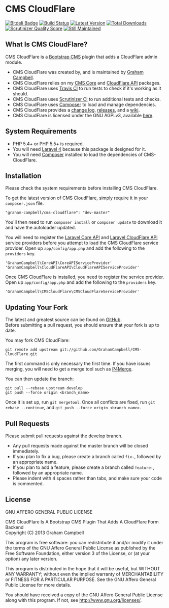 CMS CloudFlare
==============


[![Bitdeli Badge](https://d2weczhvl823v0.cloudfront.net/GrahamCampbell/CMS-CloudFlare/trend.png)](https://bitdeli.com/free "Bitdeli Badge")
[![Build Status](https://travis-ci.org/GrahamCampbell/CMS-CloudFlare.png?branch=master)](https://travis-ci.org/GrahamCampbell/CMS-CloudFlare)
[![Latest Version](https://poser.pugx.org/graham-campbell/cms-cloudflare/v/stable.png)](https://packagist.org/packages/graham-campbell/cms-cloudflare)
[![Total Downloads](https://poser.pugx.org/graham-campbell/cms-cloudflare/downloads.png)](https://packagist.org/packages/graham-campbell/cms-cloudflare)
[![Scrutinizer Quality Score](https://scrutinizer-ci.com/g/GrahamCampbell/CMS-CloudFlare/badges/quality-score.png?s=dc4c5381f6889d8e70061d20d77fe81b571676bd)](https://scrutinizer-ci.com/g/GrahamCampbell/CMS-CloudFlare)
[![Still Maintained](http://stillmaintained.com/GrahamCampbell/CMS-CloudFlare.png)](http://stillmaintained.com/GrahamCampbell/CMS-CloudFlare)


## What Is CMS CloudFlare?

CMS CloudFlare is a [Bootstrap CMS](https://github.com/GrahamCampbell/Boostrap-CMS) plugin that adds a CloudFlare admin module.  

* CMS CloudFlare was created by, and is maintained by [Graham Campbell](https://github.com/GrahamCampbell).  
* CMS CloudFlare relies on my [CMS Core](https://github.com/GrahamCampbell/CMS-Core) and [CloudFlare API](https://github.com/GrahamCampbell/CloudFlare-API) packages.  
* CMS CloudFlare uses [Travis CI](https://travis-ci.org/GrahamCampbell/CMS-CloudFlare) to run tests to check if it's working as it should.  
* CMS CloudFlare uses [Scrutinizer CI](https://scrutinizer-ci.com/g/GrahamCampbell/CMS-CloudFlare) to run additional tests and checks.  
* CMS CloudFlare uses [Composer](https://getcomposer.org) to load and manage dependencies.  
* CMS CloudFlare provides a [change log](https://github.com/GrahamCampbell/CMS-CloudFlare/blob/master/CHANGELOG.md), [releases](https://github.com/GrahamCampbell/CMS-CloudFlare/releases), and a [wiki](https://github.com/GrahamCampbell/CMS-CloudFlare/wiki).  
* CMS CloudFlare is licensed under the GNU AGPLv3, available [here](https://github.com/GrahamCampbell/CMS-CloudFlare/blob/master/LICENSE.md).  


## System Requirements

* PHP 5.4+ or PHP 5.5+ is required.
* You will need [Laravel 4](http://laravel.com) because this package is designed for it.  
* You will need [Composer](https://getcomposer.org) installed to load the dependencies of CMS-CloudFlare.  


## Installation

Please check the system requirements before installing CMS CloudFlare.  

To get the latest version of CMS CloudFlare, simply require it in your `composer.json` file.

`"graham-campbell/cms-cloudflare": "dev-master"`

You'll then need to run `composer install` or `composer update` to download it and have the autoloader updated.

You will need to register the [Laravel Core API](https://github.com/GrahamCampbell/Laravel-Core-API) and [Laravel CloudFlare API](https://github.com/GrahamCampbell/Laravel-CloudFlare-API) service providers before you attempt to load the CMS CloudFlare service provider. Open up `app/config/app.php` and add the following to the `providers` key.

`'GrahamCampbell\CoreAPI\CoreAPIServiceProvider'`
`'GrahamCampbell\CloudFlareAPI\CloudFlareAPIServiceProvider'`

Once CMS CloudFlare is installed, you need to register the service provider. Open up `app/config/app.php` and add the following to the `providers` key.

`'GrahamCampbell\CMSCloudFlare\CMSCloudFlareServiceProvider'`


## Updating Your Fork

The latest and greatest source can be found on [GitHub](https://github.com/GrahamCampbell/CMS-CloudFlare).  
Before submitting a pull request, you should ensure that your fork is up to date.  

You may fork CMS CloudFlare:  

    git remote add upstream git://github.com/GrahamCampbell/CMS-CloudFlare.git

The first command is only necessary the first time. If you have issues merging, you will need to get a merge tool such as [P4Merge](http://perforce.com/product/components/perforce_visual_merge_and_diff_tools).  

You can then update the branch:  

    git pull --rebase upstream develop
    git push --force origin <branch_name>

Once it is set up, run `git mergetool`. Once all conflicts are fixed, run `git rebase --continue`, and `git push --force origin <branch_name>`.  


## Pull Requests

Please submit pull requests against the develop branch.  

* Any pull requests made against the master branch will be closed immediately.  
* If you plan to fix a bug, please create a branch called `fix-`, followed by an appropriate name.  
* If you plan to add a feature, please create a branch called `feature-`, followed by an appropriate name.  
* Please indent with 4 spaces rather than tabs, and make sure your code is commented.  


## License

GNU AFFERO GENERAL PUBLIC LICENSE  

CMS CloudFlare Is A Bootstrap CMS Plugin That Adds A CloudFlare Form Backend  
Copyright (C) 2013  Graham Campbell  

This program is free software: you can redistribute it and/or modify
it under the terms of the GNU Affero General Public License as published by
the Free Software Foundation, either version 3 of the License, or
(at your option) any later version.  

This program is distributed in the hope that it will be useful,
but WITHOUT ANY WARRANTY; without even the implied warranty of
MERCHANTABILITY or FITNESS FOR A PARTICULAR PURPOSE.  See the
GNU Affero General Public License for more details.  

You should have received a copy of the GNU Affero General Public License
along with this program.  If not, see <http://www.gnu.org/licenses/>.  
